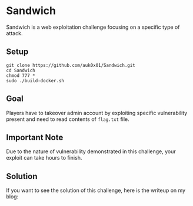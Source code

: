 # Sandwich
Sandwich is a web exploitation challenge focusing on a specific type of attack.

## Setup
```
git clone https://github.com/auk0x01/Sandwich.git
cd Sandwich
chmod 777 *
sudo ./build-docker.sh
```

## Goal
Players have to takeover admin account by exploiting specific vulnerability present and need to read contents of `flag.txt` file.

## Important Note
Due to the nature of vulnerability demonstrated in this challenge, your exploit can take hours to finish.

## Solution
If you want to see the solution of this challenge, here is the writeup on my blog:
